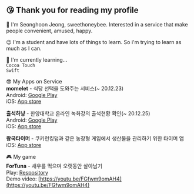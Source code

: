## 😘 Thank you for reading my profile

🌱 I'm Seonghoon Jeong, sweethoneybee. Interested in a service that make people convenient, amused, happy.  

😉 I'm a student and have lots of things to learn. So i'm trying to learn as much as I can.  

🥳 I'm currently learning...  
`Cocoa Touch`  
`Swift`  
  
😎 My Apps on Service  
**momelet** - 식당 선택을 도와주는 서비스(~ 20.12.23)    
Android: [Google Play](https://play.google.com/store/apps/details?id=com.recoder.momelet)  
iOS: [App store](https://apps.apple.com/kr/app/momelet/id1534528860)  

**출석하냥** - 한양대학교 온라인 녹화강의 출석현황 확인(~ 20.12.25)      
Android: [Google Play](https://play.google.com/store/apps/details?id=com.sweethoneybee.ChulseokHanyang)  
iOS: [App store](https://apps.apple.com/us/app/%EC%B6%9C%EC%84%9D%ED%95%98%EB%83%A5/id1540962786#?platform=iphone)

**왕국타이머** - 쿠키런킹덤과 같은 농장형 게임에서 생산물을 관리하기 위한 타이머 앱  
iOS: [App store](https://apps.apple.com/us/app/%EC%99%95%EA%B5%AD%ED%83%80%EC%9D%B4%EB%A8%B8/id1556230748)  

🎮 My game  
**ForTuna** - 새우를 먹으며 오랫동안 살아남기    
Play: [Respository](https://github.com/sweethoneybee/gameprogramming_capston)   
Demo video: [https://youtu.be/FGfwm9omAH4](https://youtu.be/FGfwm9omAH4)  
<!--
**sweethoneybee/sweethoneybee** is a ✨ _special_ ✨ repository because its `README.md` (this file) appears on your GitHub profile.

Here are some ideas to get you started:

- 🔭 I’m currently working on ...
- 🌱 I’m currently learning ...
- 👯 I’m looking to collaborate on ...
- 🤔 I’m looking for help with ...
- 💬 Ask me about ...
- 📫 How to reach me: ...
- 😄 Pronouns: ...
- ⚡ Fun fact: ...
-->
